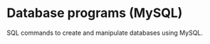 Database programs (MySQL)
=========================
SQL commands to create and manipulate databases using MySQL.
